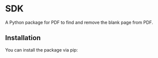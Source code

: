 #  SDK


A Python package for PDF to find and remove the blank page from PDF.
## Installation

You can install the package via pip:


